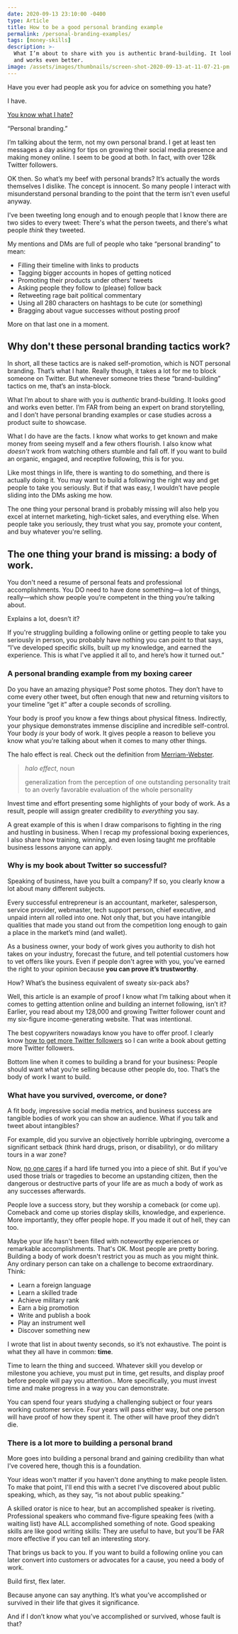 ```yaml
---
date: 2020-09-13 23:10:00 -0400
type: Article
title: How to be a good personal branding example
permalink: /personal-branding-examples/
tags: [money-skills]
description: >-
  What I’m about to share with you is authentic brand-building. It looks good
  and works even better.
image: /assets/images/thumbnails/screen-shot-2020-09-13-at-11-07-21-pm.png
---
```

Have you ever had people ask you for advice on something you hate?

I have.

[You know what I hate?](/why-you-have-haters-even-if-you-arent-an-asshole/)

“Personal branding.”

I’m talking about the term, not my own personal brand. I get at least ten messages a day asking for tips on growing their social media presence and making money online. I seem to be good at both. In fact, with over 128k Twitter followers.

OK then. So what’s my beef with personal brands? It’s actually the words themselves I dislike. The concept is innocent. So many people I interact with misunderstand personal branding to the point that the term isn't even useful anyway.

I’ve been tweeting long enough and to enough people that I know there are two sides to every tweet: There's what the person tweets, and there's what people *think* they tweeted.

My mentions and DMs are full of people who take “personal branding” to mean:

* Filling their timeline with links to products
* Tagging bigger accounts in hopes of getting noticed
* Promoting their products under others’ tweets
* Asking people they follow to (please) follow back
* Retweeting rage bait political commentary
* Using all 280 characters on hashtags to be cute (or something)
* Bragging about vague successes without posting proof

More on that last one in a moment.

## Why don't these personal branding tactics work?

In short, all these tactics are is naked self-promotion, which is NOT personal branding. That’s what I hate. Really though, it takes a lot for me to block someone on Twitter. But whenever someone tries these “brand-building” tactics on me, that’s an insta-block.

What I’m about to share with you is *authentic* brand-building. It looks good and works even better. I’m FAR from being an expert on brand storytelling, and I don’t have personal branding examples or case studies across a product suite to showcase.

What I do have are the facts. I know what works to get known and make money from seeing myself and a few others flourish. I also know what *doesn't* work from watching others stumble and fall off. If you want to build an organic, engaged, and receptive following, this is for you.

Like most things in life, there is wanting to do something, and there is actually doing it. You may want to build a following the right way and get people to take you seriously. But if that was easy, I wouldn’t have people sliding into the DMs asking me how.

The one thing your personal brand is probably missing will also help you excel at internet marketing, high-ticket sales, and everything else. When people take you seriously, they trust what you say, promote your content, and buy whatever you're selling.

## **The one thing your brand is missing: a body of work.**

You don't need a resume of personal feats and professional accomplishments. You DO need to have done something—a lot of things, really—which show people you’re competent in the thing you’re talking about.

Explains a lot, doesn’t it?

If you're struggling building a following online or getting people to take you seriously in person, you probably have nothing you can point to that says, “I’ve developed specific skills, built up my knowledge, and earned the experience. This is what I've applied it all to, and here’s how it turned out.”

### A personal branding example from my boxing career

Do you have an amazing physique? Post some photos. They don’t have to come every other tweet, but often enough that new and returning visitors to your timeline “get it” after a couple seconds of scrolling.

Your body is proof you know a few things about physical fitness. Indirectly, your physique demonstrates immense discipline and incredible self-control. Your body *is* your body of work. It gives people a reason to believe you know what you’re talking about when it comes to many other things.

The halo effect is real. Check out the definition from [Merriam-Webster](https://www.merriam-webster.com/dictionary/halo%20effect).

> *halo effect*, noun
>
>
> generalization from the perception of one outstanding personality trait to an overly favorable evaluation of the whole personality

Invest time and effort presenting some highlights of your body of work. As a result, people will assign greater credibility to *everything* you say.

A great example of this is when I draw comparisons to fighting in the ring and hustling in business. When I recap my professional boxing experiences, I also share how training, winning, and even losing taught me profitable business lessons anyone can apply.

### Why is my book about Twitter so successful?

Speaking of business, have you built a company? If so, you clearly know a lot about many different subjects.

Every successful entrepreneur is an accountant, marketer, salesperson, service provider, webmaster, tech support person, chief executive, and unpaid intern all rolled into one. Not only that, but you have intangible qualities that made you stand out from the competition long enough to gain a place in the market’s mind (and wallet).

As a business owner, your body of work gives you authority to dish hot takes on your industry, forecast the future, and tell potential customers how to vet offers like yours. Even if people don't agree with you, you’ve earned the right to your opinion because **you can prove it’s trustworthy**.

How? What’s the business equivalent of sweaty six-pack abs?

Well, this article is an example of proof I know what I’m talking about when it comes to getting attention online and building an internet following, isn’t it? Earlier, you read about my 128,000 and growing Twitter follower count and my six-figure income-generating website. That was intentional.

The best copywriters nowadays know you have to offer proof. I clearly know [how to get more Twitter followers](/how-to-get-more-twitter-followers/) so I can write a book about getting more Twitter followers.

Bottom line when it comes to building a brand for your business: People should want what you’re selling because other people do, too. That’s the body of work I want to build.

### What have you survived, overcome, or done?

A fit body, impressive social media metrics, and business success are tangible bodies of work you can show an audience. What if you talk and tweet about intangibles?

For example, did you survive an objectively horrible upbringing, overcome a significant setback (think hard drugs, prison, or disability), or do military tours in a war zone?

Now, [no one cares](/no-one-gives-a-shit-about-you/) if a hard life turned you into a piece of shit. But if you’ve used those trials or tragedies to become an upstanding citizen, then the dangerous or destructive parts of your life are as much a body of work as any successes afterwards.

People love a success story, but they worship a comeback (or come up). Comeback and come up stories display skills, knowledge, and experience. More importantly, they offer people hope. If you made it out of hell, they can too.

Maybe your life hasn't been filled with noteworthy experiences or remarkable accomplishments. That's OK. Most people are pretty boring. Building a body of work doesn't restrict you as much as you might think. Any ordinary person can take on a challenge to become extraordinary. Think:

* Learn a foreign language
* Learn a skilled trade
* Achieve military rank
* Earn a big promotion
* Write and publish a book
* Play an instrument well
* Discover something new

I wrote that list in about twenty seconds, so it’s not exhaustive. The point is what they all have in common: **time**.

Time to learn the thing and succeed. Whatever skill you develop or milestone you achieve, you must put in time, get results, and display proof before people will pay you attention.. More specifically, you must invest time and make progress in a way you can demonstrate.

You can spend four years studying a challenging subject or four years working customer service. Four years will pass either way, but one person will have proof of how they spent it. The other will have proof they didn’t die.

### There is a lot more to building a personal brand

More goes into building a personal brand and gaining credibility than what I’ve covered here, though this is a foundation.

Your ideas won't matter if you haven't done anything to make people listen. To make that point, I'll end this with a secret I've discovered about public speaking, which, as they say, “is not about public speaking.”

A skilled orator is nice to hear, but an accomplished speaker is riveting. Professional speakers who command five-figure speaking fees (with a waiting list) have ALL accomplished something of note. Good speaking skills are like good writing skills: They are useful to have, but you'll be FAR more effective if you can tell an interesting story.

That brings us back to you. If you want to build a following online you can later convert into customers or advocates for a cause, you need a body of work.

Build first, flex later.

Because anyone can say anything. It’s what you’ve accomplished or survived in their life that gives it significance.

And if I don’t know what you’ve accomplished or survived, whose fault is that?
